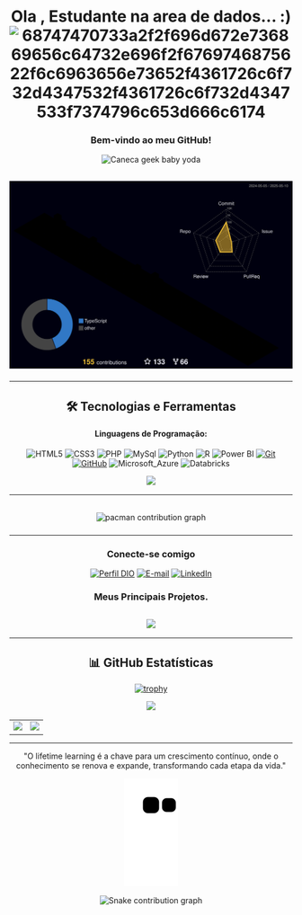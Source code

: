 <div align="center">

# Ola , Estudante na area de dados...  :) ![68747470733a2f2f696d672e736869656c64732e696f2f6769746875622f6c6963656e73652f4361726c6f732d4347532f4361726c6f732d4347533f7374796c653d666c6174](https://github.com/user-attachments/assets/047c0f41-a70a-4582-b7e1-73278c3cceaa)
### Bem-vindo ao meu GitHub! 

  <img src="https://media2.giphy.com/media/iYVneIXJQ3jdJLkZmM/giphy.gif" jsaction="load:XAeZkd;" jsname="HiaYvf" class="n3VNCb KAlRDb" alt="Caneca geek baby yoda" data-noaft="1" style="width: 480px; height: 270px; margin: 0px;">
</div>

![Status](./profile-3d-contrib/profile-night-rainbow.svg)
---

---
<div align="center">
  
## 🛠 Tecnologias e Ferramentas
#### Linguagens de Programação:

![HTML5](https://img.shields.io/badge/HTML-000?style=for-the-badge&logo=html5)
![CSS3](https://img.shields.io/badge/CSS3-000?style=for-the-badge&logo=css3&logoColor=264CE4)
![PHP](https://img.shields.io/badge/PHP-000?style=for-the-badge&logo=php)
![MySql](https://img.shields.io/badge/MySql-000?style=for-the-badge&logo=mysql)
![Python](https://img.shields.io/badge/Python-000?style=for-the-badge&logo=python)
![R](https://img.shields.io/badge/R-000?style=for-the-badge&logo=R)
![Power BI](https://img.shields.io/badge/Power_BI-000?style=for-the-badge&logo=powerbi)
[![Git](https://img.shields.io/badge/Git-000?style=for-the-badge&logo=git)](https://git-scm.com/doc) 
[![GitHub](https://img.shields.io/badge/GitHub-000?style=for-the-badge&logo=github)](https://docs.github.com/)
![Microsoft_Azure](https://img.shields.io/badge/Microsoft_Azure-000?style=for-the-badge&logo=microsoft-azure&logo=microsoft-azure&logoColor=white)
![Databricks](https://img.shields.io/badge/Databricks-000?style=for-the-badge&logo=Databricks&logo=Databricks&logoColor=white)

<div align="center" >
<a href="https://skillicons.dev"   >
  <img src="https://skillicons.dev/icons?i=git,anaconda,arduino,azure,bootstrap,c,css,docker,gcp,github,html,instagram,linux,,linkedin,,md,opencv,php,,postman,py,pytorch,r,sklearn,tensorflow,windows,vscode,vercel,vite" />
</a>
  <br />

---
<br>

<picture>
  <source media="(prefers-color-scheme: dark)" srcset="https://raw.githubusercontent.com/leonardocorreia08/leonardocorreia08/output/pacman-contribution-graph-dark.svg">
  <source media="(prefers-color-scheme: light)" srcset="https://raw.githubusercontent.com/leonardocorreia08/leonardocorreia08/output/pacman-contribution-graph.svg">
  <img alt="pacman contribution graph" src="https://raw.githubusercontent.com/leonardocorreia08/leonardocorreia08/output/pacman-contribution-graph.svg">
</picture>

###
---


  </div>

### Conecte-se comigo
[![Perfil DIO](https://img.shields.io/badge/-Meu%20Perfil%20na%20DIO-000000?style=for-the-badge&logoColor=30A3DC)](https://web.dio.me/users/leonardo__correia/)
[![E-mail](https://img.shields.io/badge/-Email-000?style=for-the-badge&logo=gmail&logoColor=E94D5F)](mailto:leonardo__correia@hotmail.com)
[![LinkedIn](https://img.shields.io/badge/-LinkedIn-000?style=for-the-badge&logo=linkedin&logoColor=30A3DC)](https://www.linkedin.com/in/it-leonardo-correia/)


### Meus Principais Projetos.
  ##
  ##
<div align="center">
  <img src="https://komarev.com/ghpvc/?username=leonardocorreia08&color=gray"
</div>
  

---
## 📊 GitHub Estatísticas
[![trophy](https://github-profile-trophy.vercel.app/?username=leonardocorreia08&theme=onedark&no-frame=true&row=2&column=3)](https://github.com/ryo-ma/github-profile-trophy)


 <img src="https://capsule-render.vercel.app/api?type=waving&color=gradient&height=130&width=200%&section=footer"/>

<table cellpadding="0">
  <tr style="padding: 0">
    <!-- GitHub Stats Card -->  
    <td valign="top"><img height="200" src="https://github-readme-stats.vercel.app/api?username=leonardocorreia08&show_icons=true&theme=radical#gh-dark-mode-only"/></td>
    <!-- GitHub Top Language Card -->
    <td valign="top"><img height="200" src="https://github-readme-stats.vercel.app/api/top-langs/?username=leonardocorreia08&layout=compact&theme=radical&custom_title=Languages"/></td>
  </tr>
</table>

---
"O lifetime learning é a chave para um crescimento contínuo, onde o conhecimento se renova e expande, transformando cada etapa da vida."
</div>


 

 <div>
   
  ![Snake animation](https://github.com/leonardocorreia08/leonardocorreia08/blob/output/github-contribution-grid-snake.svg)
 
 </div>
<picture>
 <source media="(prefers-color-scheme: dark)" srcset="https://github.com/LeonardoCorreia08/LeonardoCorreia08/tree/main/.github/workflows/Snake-contribution-graph-dark.svg">
  <source media="(prefers-color-scheme: light)" srcset="https://github.com/LeonardoCorreia08/LeonardoCorreia08/tree/main/.github/workflows/Snake-contribution-graph.svg">
  <img alt="Snake contribution graph" src="https://github.com/LeonardoCorreia08/LeonardoCorreia08/tree/main/.github/workflows/Snake-contribution-graph.svg">
</picture>

 <!--<picture>
  <source media="(prefers-color-scheme: dark)" srcset="github-snake-dark.svg" />
  <source media="(prefers-color-scheme: light)" srcset="github-snake.svg" />
  <img alt="github-snake" src="github-snake.svg" />
 </picture> -->
